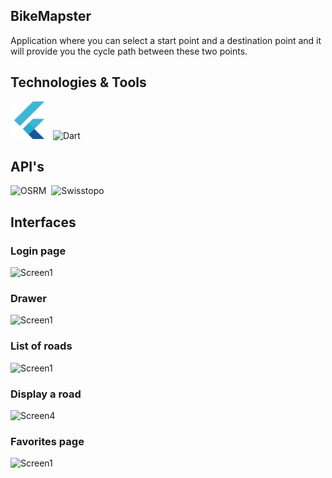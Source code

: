 ## BikeMapster
Application where you can select a start point and a destination point and it will provide you the cycle path between these two points. 

## Technologies & Tools 
<img src="https://github.com/devicons/devicon/blob/master/icons/flutter/flutter-original.svg" title="Flutter" alt="Flutter" width="60" height="60"/>&nbsp;
<img src="https://raw.githubusercontent.com/yurijserrano/Github-Profile-Readme-Logos/042e36c55d4d757621dedc4f03108213fbb57ec4/programming%20languages/dart.svg" title="Dart" alt="Dart" width="60" height="60"/>&nbsp;

## API's 
<img src="https://project-osrm.org/images/osrm_logo.svg" title="OSRM" alt="OSRM" width="100" height="100"/>&nbsp;
<img src="https://freight.cargo.site/t/original/i/db2f298f6b0132c4099078ae00dc1370bf08f9f72832b75a3e2f14cff5ed79e2/All_logos_xsito-07.png" title="SwissTopo" alt="Swisstopo" width="200" height="100"/>&nbsp;

## Interfaces 

### Login page
<img src="https://user-images.githubusercontent.com/100126834/224936523-0a3d20cc-984f-4b43-8d72-1e243c943da7.png" title="Screen1" alt="Screen1" width="280" height="500"/>&nbsp;

### Drawer
<img src="https://user-images.githubusercontent.com/100126834/224936630-3f9e3154-1fea-4939-8e8f-868986946925.png" title="Screen2" alt="Screen1" width="280" height="500"/>&nbsp;

### List of roads

<img src="https://user-images.githubusercontent.com/100126834/224937042-9690b1f5-deeb-4a94-a072-201e01b3a16c.png" title="Screen3" alt="Screen1" width="280" height="500"/>&nbsp;

### Display a road

<img src="https://user-images.githubusercontent.com/100126834/224937332-36222cde-13fb-4202-a8c1-fd66d888a34e.png" title="Screen1" alt="Screen4" width="280" height="500"/>&nbsp;

### Favorites page

<img src="https://user-images.githubusercontent.com/100126834/224937396-28a037c0-71e9-43a2-9b5e-bf3a0263957d.png" title="Screen5" alt="Screen1" width="280" height="500"/>&nbsp;
